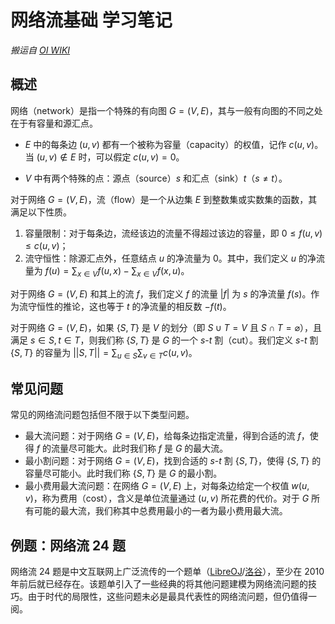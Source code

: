 # 网络流基础 学习笔记

*搬运自 [OI WIKI](https://oi-wiki.org/)*

## 概述

网络（network）是指一个特殊的有向图 $G=(V,E)$，其与一般有向图的不同之处在于有容量和源汇点。

-   $E$ 中的每条边 $(u, v)$ 都有一个被称为容量（capacity）的权值，记作 $c(u, v)$。当 $(u,v)\notin E$ 时，可以假定 $c(u,v)=0$。

-   $V$ 中有两个特殊的点：源点（source）$s$ 和汇点（sink）$t$（$s \neq t$）。

对于网络 $G=(V, E)$，流（flow）是一个从边集 $E$ 到整数集或实数集的函数，其满足以下性质。

1.  容量限制：对于每条边，流经该边的流量不得超过该边的容量，即 $0 \leq f(u,v) \leq c(u,v)$；
2.  流守恒性：除源汇点外，任意结点 $u$ 的净流量为 $0$。其中，我们定义 $u$ 的净流量为 $f(u) = \sum_{x \in V} f(u, x) - \sum_{x \in V} f(x, u)$。

对于网络 $G = (V, E)$ 和其上的流 $f$，我们定义 $f$ 的流量 $|f|$ 为 $s$ 的净流量 $f(s)$。作为流守恒性的推论，这也等于 $t$ 的净流量的相反数 $-f(t)$。

对于网络 $G = (V, E)$，如果 $\{S, T\}$ 是 $V$ 的划分（即 $S \cup T = V$ 且 $S \cap T = \varnothing$），且满足 $s \in S, t \in T$，则我们称 $\{S, T\}$ 是 $G$ 的一个 $s$-$t$ 割（cut）。我们定义 $s$-$t$ 割 $\{S, T\}$ 的容量为 $||S, T|| = \sum_{u \in S} \sum_{v \in T} c(u, v)$。

## 常见问题

常见的网络流问题包括但不限于以下类型问题。

-   最大流问题：对于网络 $G = (V, E)$，给每条边指定流量，得到合适的流 $f$，使得 $f$ 的流量尽可能大。此时我们称 $f$ 是 $G$ 的最大流。
-   最小割问题：对于网络 $G = (V, E)$，找到合适的 $s$-$t$ 割 $\{S, T\}$，使得 $\{S, T\}$ 的容量尽可能小。此时我们称 $\{S, T\}$ 是 $G$ 的最小割。
-   最小费用最大流问题：在网络 $G = (V, E)$ 上，对每条边给定一个权值 $w(u, v)$，称为费用（cost），含义是单位流量通过 $(u, v)$ 所花费的代价。对于 $G$ 所有可能的最大流，我们称其中总费用最小的一者为最小费用最大流。

## 例题：网络流 24 题

网络流 24 题是中文互联网上广泛流传的一个题单（[LibreOJ](https://loj.ac/problems/tag/30)/[洛谷](https://www.luogu.com.cn/problem/list?tag=332)），至少在 2010 年前后就已经存在。该题单引入了一些经典的将其他问题建模为网络流问题的技巧。由于时代的局限性，这些问题未必是最具代表性的网络流问题，但仍值得一阅。